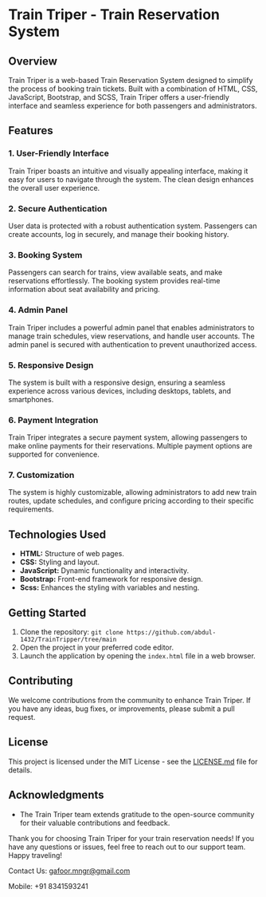 # Train Triper - Train Reservation System

## Overview
Train Triper is a web-based Train Reservation System designed to simplify the process of booking train tickets. Built with a combination of HTML, CSS, JavaScript, Bootstrap, and SCSS, Train Triper offers a user-friendly interface and seamless experience for both passengers and administrators.

## Features

### 1. User-Friendly Interface
Train Triper boasts an intuitive and visually appealing interface, making it easy for users to navigate through the system. The clean design enhances the overall user experience.

### 2. Secure Authentication
User data is protected with a robust authentication system. Passengers can create accounts, log in securely, and manage their booking history.

### 3. Booking System
Passengers can search for trains, view available seats, and make reservations effortlessly. The booking system provides real-time information about seat availability and pricing.

### 4. Admin Panel
Train Triper includes a powerful admin panel that enables administrators to manage train schedules, view reservations, and handle user accounts. The admin panel is secured with authentication to prevent unauthorized access.

### 5. Responsive Design
The system is built with a responsive design, ensuring a seamless experience across various devices, including desktops, tablets, and smartphones.

### 6. Payment Integration
Train Triper integrates a secure payment system, allowing passengers to make online payments for their reservations. Multiple payment options are supported for convenience.

### 7. Customization
The system is highly customizable, allowing administrators to add new train routes, update schedules, and configure pricing according to their specific requirements.

## Technologies Used

- **HTML:** Structure of web pages.
- **CSS:** Styling and layout.
- **JavaScript:** Dynamic functionality and interactivity.
- **Bootstrap:** Front-end framework for responsive design.
- **Scss:** Enhances the styling with variables and nesting.

## Getting Started

1. Clone the repository: `git clone https://github.com/abdul-1432/TrainTripper/tree/main`
2. Open the project in your preferred code editor.
3. Launch the application by opening the `index.html` file in a web browser.

## Contributing

We welcome contributions from the community to enhance Train Triper. If you have any ideas, bug fixes, or improvements, please submit a pull request.

## License

This project is licensed under the MIT License - see the [LICENSE.md](LICENSE.md) file for details.

## Acknowledgments

- The Train Triper team extends gratitude to the open-source community for their valuable contributions and feedback.

Thank you for choosing Train Triper for your train reservation needs! If you have any questions or issues, feel free to reach out to our support team. Happy traveling!

Contact Us: [gafoor.mngr@gmail.com](mailto:gafoor.mngr@gmail.com)

Mobile: +91 8341593241
